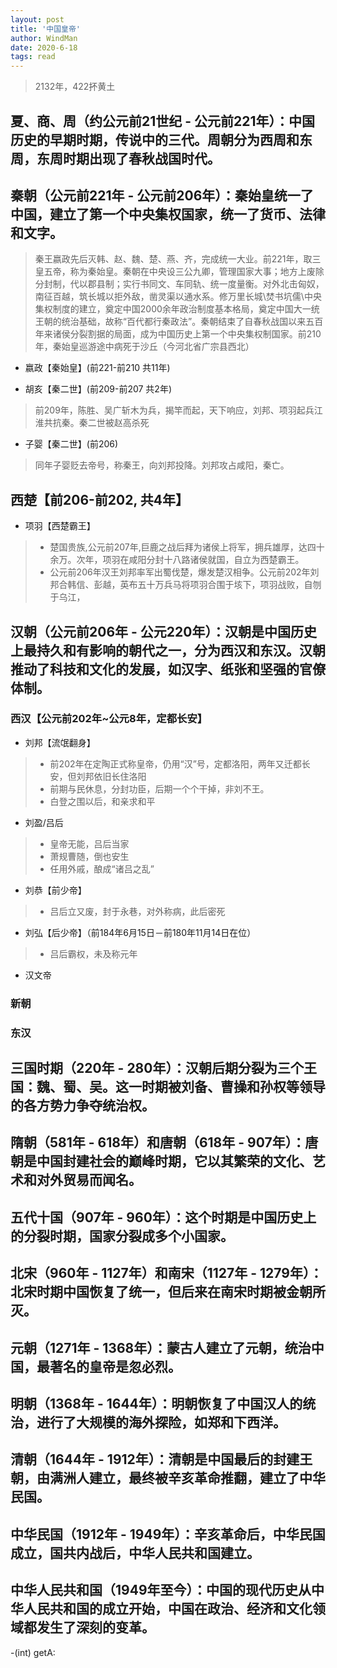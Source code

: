 ```yaml
---
layout: post
title: '中国皇帝'
author: WindMan
date: 2020-6-18
tags: read 
---
```

> 2132年，422抔黄土


## 夏、商、周（约公元前21世纪 - 公元前221年）：中国历史的早期时期，传说中的三代。周朝分为西周和东周，东周时期出现了春秋战国时代。

## 秦朝（公元前221年 - 公元前206年）：秦始皇统一了中国，建立了第一个中央集权国家，统一了货币、法律和文字。
> 秦王嬴政先后灭韩、赵、魏、楚、燕、齐，完成统一大业。前221年，取三皇五帝，称为秦始皇。秦朝在中央设三公九卿，管理国家大事；地方上废除分封制，代以郡县制；实行书同文、车同轨、统一度量衡。对外北击匈奴，南征百越，筑长城以拒外敌，凿灵渠以通水系。修万里长城\焚书坑儒\中央集权制度的建立，奠定中国2000余年政治制度基本格局，奠定中国大一统王朝的统治基础，故称“百代都行秦政法”。秦朝结束了自春秋战国以来五百年来诸侯分裂割据的局面，成为中国历史上第一个中央集权制国家。前210年，秦始皇巡游途中病死于沙丘（今河北省广宗县西北）

+ 嬴政【秦始皇】(前221-前210 共11年)

+ 胡亥【秦二世】(前209-前207 共2年)
> 前209年，陈胜、吴广斩木为兵，揭竿而起，天下响应，刘邦、项羽起兵江淮共抗秦。秦二世被赵高杀死

+ 子婴【秦二世】(前206)
> 同年子婴贬去帝号，称秦王，向刘邦投降。刘邦攻占咸阳，秦亡。

## 西楚【前206-前202, 共4年】
+ 项羽【西楚霸王】
> + 楚国贵族,公元前207年,巨鹿之战后拜为诸侯上将军，拥兵雄厚，达四十余万。次年，项羽在咸阳分封十八路诸侯就国，自立为西楚霸王。
> + 公元前206年汉王刘邦率军出蜀伐楚，爆发楚汉相争。公元前202年刘邦合韩信、彭越，英布五十万兵马将项羽合围于垓下，项羽战败，自刎于乌江， 

## 汉朝（公元前206年 - 公元220年）：汉朝是中国历史上最持久和有影响的朝代之一，分为西汉和东汉。汉朝推动了科技和文化的发展，如汉字、纸张和坚强的官僚体制。
### 西汉【公元前202年~公元8年，定都长安】
+ 刘邦【流氓翻身】
> + 前202年在定陶正式称皇帝，仍用“汉”号，定都洛阳，两年又迁都长安，但刘邦依旧长住洛阳
> + 前期与民休息，分封功臣，后期一个个干掉，非刘不王。
> + 白登之围以后，和亲求和平
+ 刘盈/吕后
> + 皇帝无能，吕后当家
> + 萧规曹随，倒也安生
> + 任用外戚，酿成“诸吕之乱”
+ 刘恭【前少帝】
> + 吕后立又废，封于永巷，对外称病，此后密死
+ 刘弘【后少帝】（前184年6月15日－前180年11月14日在位）
> + 吕后霸权，未及称元年 
+ 汉文帝
### 新朝

### 东汉

## 三国时期（220年 - 280年）：汉朝后期分裂为三个王国：魏、蜀、吴。这一时期被刘备、曹操和孙权等领导的各方势力争夺统治权。

## 隋朝（581年 - 618年）和唐朝（618年 - 907年）：唐朝是中国封建社会的巅峰时期，它以其繁荣的文化、艺术和对外贸易而闻名。

## 五代十国（907年 - 960年）：这个时期是中国历史上的分裂时期，国家分裂成多个小国家。

## 北宋（960年 - 1127年）和南宋（1127年 - 1279年）：北宋时期中国恢复了统一，但后来在南宋时期被金朝所灭。

## 元朝（1271年 - 1368年）：蒙古人建立了元朝，统治中国，最著名的皇帝是忽必烈。

## 明朝（1368年 - 1644年）：明朝恢复了中国汉人的统治，进行了大规模的海外探险，如郑和下西洋。

## 清朝（1644年 - 1912年）：清朝是中国最后的封建王朝，由满洲人建立，最终被辛亥革命推翻，建立了中华民国。

## 中华民国（1912年 - 1949年）：辛亥革命后，中华民国成立，国共内战后，中华人民共和国建立。

## 中华人民共和国（1949年至今）：中国的现代历史从中华人民共和国的成立开始，中国在政治、经济和文化领域都发生了深刻的变革。



-(int) getA:




